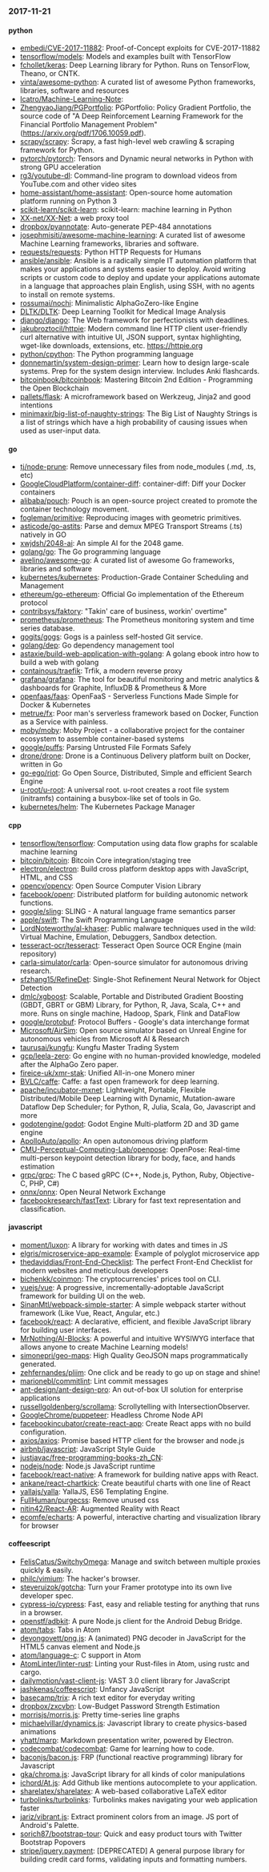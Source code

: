 ### 2017-11-21

#### python
* [embedi/CVE-2017-11882](https://github.com/embedi/CVE-2017-11882): Proof-of-Concept exploits for CVE-2017-11882
* [tensorflow/models](https://github.com/tensorflow/models): Models and examples built with TensorFlow
* [fchollet/keras](https://github.com/fchollet/keras): Deep Learning library for Python. Runs on TensorFlow, Theano, or CNTK.
* [vinta/awesome-python](https://github.com/vinta/awesome-python): A curated list of awesome Python frameworks, libraries, software and resources
* [lcatro/Machine-Learning-Note](https://github.com/lcatro/Machine-Learning-Note): 
* [ZhengyaoJiang/PGPortfolio](https://github.com/ZhengyaoJiang/PGPortfolio): PGPortfolio: Policy Gradient Portfolio, the source code of "A Deep Reinforcement Learning Framework for the Financial Portfolio Management Problem"(https://arxiv.org/pdf/1706.10059.pdf).
* [scrapy/scrapy](https://github.com/scrapy/scrapy): Scrapy, a fast high-level web crawling & scraping framework for Python.
* [pytorch/pytorch](https://github.com/pytorch/pytorch): Tensors and Dynamic neural networks in Python with strong GPU acceleration
* [rg3/youtube-dl](https://github.com/rg3/youtube-dl): Command-line program to download videos from YouTube.com and other video sites
* [home-assistant/home-assistant](https://github.com/home-assistant/home-assistant):  Open-source home automation platform running on Python 3
* [scikit-learn/scikit-learn](https://github.com/scikit-learn/scikit-learn): scikit-learn: machine learning in Python
* [XX-net/XX-Net](https://github.com/XX-net/XX-Net): a web proxy tool
* [dropbox/pyannotate](https://github.com/dropbox/pyannotate): Auto-generate PEP-484 annotations
* [josephmisiti/awesome-machine-learning](https://github.com/josephmisiti/awesome-machine-learning): A curated list of awesome Machine Learning frameworks, libraries and software.
* [requests/requests](https://github.com/requests/requests): Python HTTP Requests for Humans 
* [ansible/ansible](https://github.com/ansible/ansible): Ansible is a radically simple IT automation platform that makes your applications and systems easier to deploy. Avoid writing scripts or custom code to deploy and update your applications automate in a language that approaches plain English, using SSH, with no agents to install on remote systems.
* [rossumai/nochi](https://github.com/rossumai/nochi): Minimalistic AlphaGoZero-like Engine
* [DLTK/DLTK](https://github.com/DLTK/DLTK): Deep Learning Toolkit for Medical Image Analysis
* [django/django](https://github.com/django/django): The Web framework for perfectionists with deadlines.
* [jakubroztocil/httpie](https://github.com/jakubroztocil/httpie): Modern command line HTTP client  user-friendly curl alternative with intuitive UI, JSON support, syntax highlighting, wget-like downloads, extensions, etc. https://httpie.org
* [python/cpython](https://github.com/python/cpython): The Python programming language
* [donnemartin/system-design-primer](https://github.com/donnemartin/system-design-primer): Learn how to design large-scale systems. Prep for the system design interview. Includes Anki flashcards.
* [bitcoinbook/bitcoinbook](https://github.com/bitcoinbook/bitcoinbook): Mastering Bitcoin 2nd Edition - Programming the Open Blockchain
* [pallets/flask](https://github.com/pallets/flask): A microframework based on Werkzeug, Jinja2 and good intentions
* [minimaxir/big-list-of-naughty-strings](https://github.com/minimaxir/big-list-of-naughty-strings): The Big List of Naughty Strings is a list of strings which have a high probability of causing issues when used as user-input data.

#### go
* [tj/node-prune](https://github.com/tj/node-prune): Remove unnecessary files from node_modules (.md, .ts, etc)
* [GoogleCloudPlatform/container-diff](https://github.com/GoogleCloudPlatform/container-diff): container-diff: Diff your Docker containers
* [alibaba/pouch](https://github.com/alibaba/pouch): Pouch is an open-source project created to promote the container technology movement.
* [fogleman/primitive](https://github.com/fogleman/primitive): Reproducing images with geometric primitives.
* [asticode/go-astits](https://github.com/asticode/go-astits): Parse and demux MPEG Transport Streams (.ts) natively in GO
* [xwjdsh/2048-ai](https://github.com/xwjdsh/2048-ai): An simple AI for the 2048 game.
* [golang/go](https://github.com/golang/go): The Go programming language
* [avelino/awesome-go](https://github.com/avelino/awesome-go): A curated list of awesome Go frameworks, libraries and software
* [kubernetes/kubernetes](https://github.com/kubernetes/kubernetes): Production-Grade Container Scheduling and Management
* [ethereum/go-ethereum](https://github.com/ethereum/go-ethereum): Official Go implementation of the Ethereum protocol
* [contribsys/faktory](https://github.com/contribsys/faktory): "Takin' care of business, workin' overtime"
* [prometheus/prometheus](https://github.com/prometheus/prometheus): The Prometheus monitoring system and time series database.
* [gogits/gogs](https://github.com/gogits/gogs): Gogs is a painless self-hosted Git service.
* [golang/dep](https://github.com/golang/dep): Go dependency management tool
* [astaxie/build-web-application-with-golang](https://github.com/astaxie/build-web-application-with-golang): A golang ebook intro how to build a web with golang
* [containous/traefik](https://github.com/containous/traefik): Trfik, a modern reverse proxy
* [grafana/grafana](https://github.com/grafana/grafana): The tool for beautiful monitoring and metric analytics & dashboards for Graphite, InfluxDB & Prometheus & More
* [openfaas/faas](https://github.com/openfaas/faas): OpenFaaS - Serverless Functions Made Simple for Docker & Kubernetes
* [metrue/fx](https://github.com/metrue/fx): Poor man's serverless framework based on Docker, Function as a Service with painless.
* [moby/moby](https://github.com/moby/moby): Moby Project - a collaborative project for the container ecosystem to assemble container-based systems
* [google/puffs](https://github.com/google/puffs): Parsing Untrusted File Formats Safely
* [drone/drone](https://github.com/drone/drone): Drone is a Continuous Delivery platform built on Docker, written in Go
* [go-ego/riot](https://github.com/go-ego/riot): Go Open Source, Distributed, Simple and efficient Search Engine
* [u-root/u-root](https://github.com/u-root/u-root): A universal root. u-root creates a root file system (initramfs) containing a busybox-like set of tools in Go.
* [kubernetes/helm](https://github.com/kubernetes/helm): The Kubernetes Package Manager

#### cpp
* [tensorflow/tensorflow](https://github.com/tensorflow/tensorflow): Computation using data flow graphs for scalable machine learning
* [bitcoin/bitcoin](https://github.com/bitcoin/bitcoin): Bitcoin Core integration/staging tree
* [electron/electron](https://github.com/electron/electron): Build cross platform desktop apps with JavaScript, HTML, and CSS
* [opencv/opencv](https://github.com/opencv/opencv): Open Source Computer Vision Library
* [facebook/openr](https://github.com/facebook/openr): Distributed platform for building autonomic network functions.
* [google/sling](https://github.com/google/sling): SLING - A natural language frame semantics parser
* [apple/swift](https://github.com/apple/swift): The Swift Programming Language
* [LordNoteworthy/al-khaser](https://github.com/LordNoteworthy/al-khaser): Public malware techniques used in the wild: Virtual Machine, Emulation, Debuggers, Sandbox detection.
* [tesseract-ocr/tesseract](https://github.com/tesseract-ocr/tesseract): Tesseract Open Source OCR Engine (main repository)
* [carla-simulator/carla](https://github.com/carla-simulator/carla): Open-source simulator for autonomous driving research.
* [sfzhang15/RefineDet](https://github.com/sfzhang15/RefineDet): Single-Shot Refinement Neural Network for Object Detection
* [dmlc/xgboost](https://github.com/dmlc/xgboost): Scalable, Portable and Distributed Gradient Boosting (GBDT, GBRT or GBM) Library, for Python, R, Java, Scala, C++ and more. Runs on single machine, Hadoop, Spark, Flink and DataFlow
* [google/protobuf](https://github.com/google/protobuf): Protocol Buffers - Google's data interchange format
* [Microsoft/AirSim](https://github.com/Microsoft/AirSim): Open source simulator based on Unreal Engine for autonomous vehicles from Microsoft AI & Research
* [taurusai/kungfu](https://github.com/taurusai/kungfu): Kungfu Master Trading System
* [gcp/leela-zero](https://github.com/gcp/leela-zero): Go engine with no human-provided knowledge, modeled after the AlphaGo Zero paper.
* [fireice-uk/xmr-stak](https://github.com/fireice-uk/xmr-stak): Unified All-in-one Monero miner
* [BVLC/caffe](https://github.com/BVLC/caffe): Caffe: a fast open framework for deep learning.
* [apache/incubator-mxnet](https://github.com/apache/incubator-mxnet): Lightweight, Portable, Flexible Distributed/Mobile Deep Learning with Dynamic, Mutation-aware Dataflow Dep Scheduler; for Python, R, Julia, Scala, Go, Javascript and more
* [godotengine/godot](https://github.com/godotengine/godot): Godot Engine  Multi-platform 2D and 3D game engine
* [ApolloAuto/apollo](https://github.com/ApolloAuto/apollo): An open autonomous driving platform
* [CMU-Perceptual-Computing-Lab/openpose](https://github.com/CMU-Perceptual-Computing-Lab/openpose): OpenPose: Real-time multi-person keypoint detection library for body, face, and hands estimation
* [grpc/grpc](https://github.com/grpc/grpc): The C based gRPC (C++, Node.js, Python, Ruby, Objective-C, PHP, C#)
* [onnx/onnx](https://github.com/onnx/onnx): Open Neural Network Exchange
* [facebookresearch/fastText](https://github.com/facebookresearch/fastText): Library for fast text representation and classification.

#### javascript
* [moment/luxon](https://github.com/moment/luxon):  A library for working with dates and times in JS
* [elgris/microservice-app-example](https://github.com/elgris/microservice-app-example): Example of polyglot microservice app
* [thedaviddias/Front-End-Checklist](https://github.com/thedaviddias/Front-End-Checklist):  The perfect Front-End Checklist for modern websites and meticulous developers
* [bichenkk/coinmon](https://github.com/bichenkk/coinmon):  The cryptocurrencies' prices tool on CLI. 
* [vuejs/vue](https://github.com/vuejs/vue): A progressive, incrementally-adoptable JavaScript framework for building UI on the web.
* [SinanMtl/webpack-simple-starter](https://github.com/SinanMtl/webpack-simple-starter): A simple webpack starter without framework (Like Vue, React, Angular, etc.)
* [facebook/react](https://github.com/facebook/react): A declarative, efficient, and flexible JavaScript library for building user interfaces.
* [MrNothing/AI-Blocks](https://github.com/MrNothing/AI-Blocks): A powerful and intuitive WYSIWYG interface that allows anyone to create Machine Learning models!
* [simonepri/geo-maps](https://github.com/simonepri/geo-maps):  High Quality GeoJSON maps programmatically generated.
* [zehfernandes/pliim](https://github.com/zehfernandes/pliim): One click and be ready to go up on stage and shine!
* [marionebl/commitlint](https://github.com/marionebl/commitlint):  Lint commit messages
* [ant-design/ant-design-pro](https://github.com/ant-design/ant-design-pro):  An out-of-box UI solution for enterprise applications
* [russellgoldenberg/scrollama](https://github.com/russellgoldenberg/scrollama): Scrollytelling with IntersectionObserver.
* [GoogleChrome/puppeteer](https://github.com/GoogleChrome/puppeteer): Headless Chrome Node API
* [facebookincubator/create-react-app](https://github.com/facebookincubator/create-react-app): Create React apps with no build configuration.
* [axios/axios](https://github.com/axios/axios): Promise based HTTP client for the browser and node.js
* [airbnb/javascript](https://github.com/airbnb/javascript): JavaScript Style Guide
* [justjavac/free-programming-books-zh_CN](https://github.com/justjavac/free-programming-books-zh_CN):  
* [nodejs/node](https://github.com/nodejs/node): Node.js JavaScript runtime 
* [facebook/react-native](https://github.com/facebook/react-native): A framework for building native apps with React.
* [ankane/react-chartkick](https://github.com/ankane/react-chartkick): Create beautiful charts with one line of React
* [yallajs/yalla](https://github.com/yallajs/yalla): YallaJS, ES6 Templating Engine.
* [FullHuman/purgecss](https://github.com/FullHuman/purgecss): Remove unused css
* [nitin42/React-AR](https://github.com/nitin42/React-AR):  Augmented Reality with React
* [ecomfe/echarts](https://github.com/ecomfe/echarts): A powerful, interactive charting and visualization library for browser

#### coffeescript
* [FelisCatus/SwitchyOmega](https://github.com/FelisCatus/SwitchyOmega): Manage and switch between multiple proxies quickly & easily.
* [philc/vimium](https://github.com/philc/vimium): The hacker's browser.
* [steveruizok/gotcha](https://github.com/steveruizok/gotcha): Turn your Framer prototype into its own live developer spec.
* [cypress-io/cypress](https://github.com/cypress-io/cypress): Fast, easy and reliable testing for anything that runs in a browser.
* [openstf/adbkit](https://github.com/openstf/adbkit): A pure Node.js client for the Android Debug Bridge.
* [atom/tabs](https://github.com/atom/tabs): Tabs in Atom
* [devongovett/png.js](https://github.com/devongovett/png.js): A (animated) PNG decoder in JavaScript for the HTML5 canvas element and Node.js
* [atom/language-c](https://github.com/atom/language-c): C support in Atom
* [AtomLinter/linter-rust](https://github.com/AtomLinter/linter-rust): Linting your Rust-files in Atom, using rustc and cargo.
* [dailymotion/vast-client-js](https://github.com/dailymotion/vast-client-js): VAST 3.0 client library for JavaScript
* [jashkenas/coffeescript](https://github.com/jashkenas/coffeescript): Unfancy JavaScript
* [basecamp/trix](https://github.com/basecamp/trix): A rich text editor for everyday writing
* [dropbox/zxcvbn](https://github.com/dropbox/zxcvbn): Low-Budget Password Strength Estimation
* [morrisjs/morris.js](https://github.com/morrisjs/morris.js): Pretty time-series line graphs
* [michaelvillar/dynamics.js](https://github.com/michaelvillar/dynamics.js): Javascript library to create physics-based animations
* [yhatt/marp](https://github.com/yhatt/marp): Markdown presentation writer, powered by Electron.
* [codecombat/codecombat](https://github.com/codecombat/codecombat): Game for learning how to code.
* [baconjs/bacon.js](https://github.com/baconjs/bacon.js): FRP (functional reactive programming) library for Javascript
* [gka/chroma.js](https://github.com/gka/chroma.js): JavaScript library for all kinds of color manipulations
* [ichord/At.js](https://github.com/ichord/At.js): Add Github like mentions autocomplete to your application.
* [sharelatex/sharelatex](https://github.com/sharelatex/sharelatex): A web-based collaborative LaTeX editor
* [turbolinks/turbolinks](https://github.com/turbolinks/turbolinks): Turbolinks makes navigating your web application faster
* [jariz/vibrant.js](https://github.com/jariz/vibrant.js): Extract prominent colors from an image. JS port of Android's Palette.
* [sorich87/bootstrap-tour](https://github.com/sorich87/bootstrap-tour): Quick and easy product tours with Twitter Bootstrap Popovers
* [stripe/jquery.payment](https://github.com/stripe/jquery.payment): [DEPRECATED] A general purpose library for building credit card forms, validating inputs and formatting numbers.
